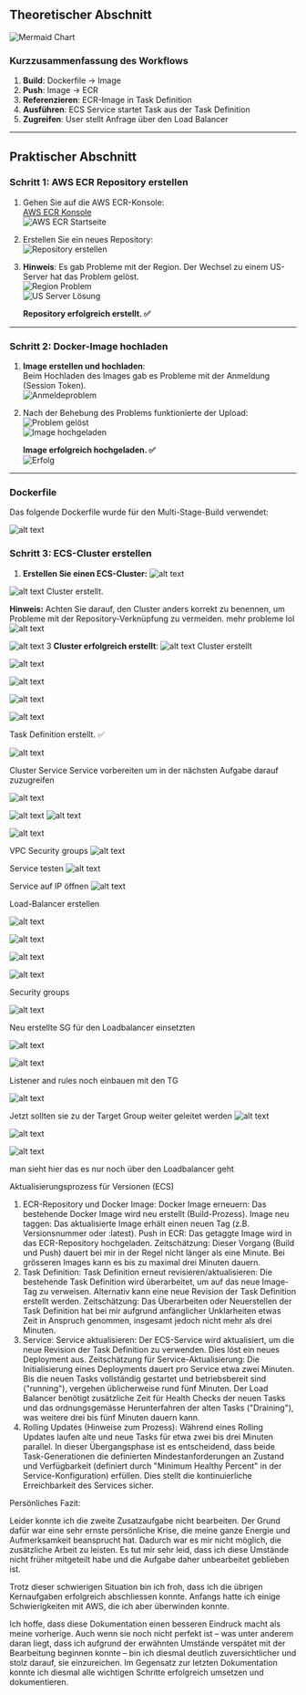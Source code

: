 ## Theoretischer Abschnitt

![Mermaid Chart](<Editor _ Mermaid Chart-2025-05-07-162113.png>)

### Kurzzusammenfassung des Workflows
1. **Build**: Dockerfile → Image  
2. **Push**: Image → ECR  
3. **Referenzieren**: ECR-Image in Task Definition  
4. **Ausführen**: ECS Service startet Task aus der Task Definition  
5. **Zugreifen**: User stellt Anfrage über den Load Balancer  

---

## Praktischer Abschnitt

### Schritt 1: AWS ECR Repository erstellen
1. Gehen Sie auf die AWS ECR-Konsole:  
   [AWS ECR Konsole](https://us-east-1.console.aws.amazon.com/ecr/home?region=us-east-1)  
   ![AWS ECR Startseite](image.png)

2. Erstellen Sie ein neues Repository:  
   ![Repository erstellen](image-1.png)

3. **Hinweis**: Es gab Probleme mit der Region. Der Wechsel zu einem US-Server hat das Problem gelöst.  
   ![Region Problem](image-2.png)  
   ![US Server Lösung](image-3.png)  

   **Repository erfolgreich erstellt. ✅**

---

### Schritt 2: Docker-Image hochladen
1. **Image erstellen und hochladen**:  
   Beim Hochladen des Images gab es Probleme mit der Anmeldung (Session Token).  
   ![Anmeldeproblem](image-4.png)  

2. Nach der Behebung des Problems funktionierte der Upload:  
   ![Problem gelöst](image-5.png)  
   ![Image hochgeladen](image-6.png)  

   **Image erfolgreich hochgeladen. ✅**  
   ![Erfolg](image-7.png)

---

### Dockerfile
Das folgende Dockerfile wurde für den Multi-Stage-Build verwendet:

![alt text](image-32.png)

### Schritt 3: ECS-Cluster erstellen

1. **Erstellen Sie einen ECS-Cluster:**
![alt text](image-8.png)

![alt text](image-9.png)
Cluster erstellt.

**Hinweis:**
Achten Sie darauf, den Cluster anders korrekt zu benennen, um Probleme mit der Repository-Verknüpfung zu vermeiden.
mehr probleme lol
![alt text](image-10.png)


![alt text](image-11e.png)
3 **Cluster erfolgreich erstellt**:
![alt text](image-11.png)
Cluster erstellt

![alt text](image-12.png)

![alt text](image-13.png)

![alt text](image-14.png)

![alt text](image-15.png)

Task Definition erstellt. ✅

![alt text](image-16.png)

Cluster Service
Service vorbereiten um in der nächsten Aufgabe darauf zuzugreifen

![alt text](image-17.png)

![alt text](image-18.png)
![alt text](image-19.png)

![alt text](image-20.png)

VPC Security groups
![alt text](image-21.png)

Service testen
![alt text](image-22.png)

Service auf IP öffnen
![alt text](image-23.png)

Load-Balancer erstellen

![alt text](image-24.png)

![alt text](image-25.png)

![alt text](image-26.png)

![alt text](image-27.png)

Security groups

![alt text](image-28.png)

Neu erstellte SG für den Loadbalancer einsetzten

![alt text](image-29.png)

![alt text](image-30.png)

Listener and rules noch einbauen mit den TG

![alt text](image-31.png)

Jetzt sollten sie zu der Target Group weiter geleitet werden
![alt text](image-33.png)

![alt text](image-36.png)

![alt text](image-35.png)

 man sieht hier das es nur noch über den Loadbalancer geht

Aktualisierungsprozess für Versionen (ECS)
1. ECR-Repository und Docker Image:
Docker Image erneuern: Das bestehende Docker Image wird neu erstellt (Build-Prozess).
Image neu taggen: Das aktualisierte Image erhält einen neuen Tag (z.B. Versionsnummer oder :latest).
Push in ECR: Das getaggte Image wird in das ECR-Repository hochgeladen.
Zeitschätzung: Dieser Vorgang (Build und Push) dauert bei mir in der Regel nicht länger als eine Minute. Bei grösseren Images kann es bis zu maximal drei Minuten dauern.
2. Task Definition:
Task Definition erneut revisieren/aktualisieren: Die bestehende Task Definition wird überarbeitet, um auf das neue Image-Tag zu verweisen. Alternativ kann eine neue Revision der Task Definition erstellt werden.
Zeitschätzung: Das Überarbeiten oder Neuerstellen der Task Definition hat bei mir aufgrund anfänglicher Unklarheiten etwas Zeit in Anspruch genommen, insgesamt jedoch nicht mehr als drei Minuten.
3. Service:
Service aktualisieren: Der ECS-Service wird aktualisiert, um die neue Revision der Task Definition zu verwenden. Dies löst ein neues Deployment aus.
Zeitschätzung für Service-Aktualisierung:
Die Initialisierung eines Deployments dauert pro Service etwa zwei Minuten.
Bis die neuen Tasks vollständig gestartet und betriebsbereit sind ("running"), vergehen üblicherweise rund fünf Minuten.
Der Load Balancer benötigt zusätzliche Zeit für Health Checks der neuen Tasks und das ordnungsgemässe Herunterfahren der alten Tasks ("Draining"), was weitere drei bis fünf Minuten dauern kann.
4. Rolling Updates (Hinweise zum Prozess):
Während eines Rolling Updates laufen alte und neue Tasks für etwa zwei bis drei Minuten parallel.
In dieser Übergangsphase ist es entscheidend, dass beide Task-Generationen die definierten Mindestanforderungen an Zustand und Verfügbarkeit (definiert durch "Minimum Healthy Percent" in der Service-Konfiguration) erfüllen. Dies stellt die kontinuierliche Erreichbarkeit des Services sicher.

 Persönliches Fazit:

 Leider konnte ich die zweite Zusatzaufgabe nicht bearbeiten. Der Grund dafür war eine sehr ernste persönliche Krise, die meine ganze Energie und Aufmerksamkeit beansprucht hat. Dadurch war es mir nicht möglich, die zusätzliche Arbeit zu leisten. Es tut mir sehr leid, dass ich diese Umstände nicht früher mitgeteilt habe und die Aufgabe daher unbearbeitet geblieben ist.

Trotz dieser schwierigen Situation bin ich froh, dass ich die übrigen Kernaufgaben erfolgreich abschliessen konnte. Anfangs hatte ich einige Schwierigkeiten mit AWS, die ich aber überwinden konnte.

Ich hoffe, dass diese Dokumentation einen besseren Eindruck macht als meine vorherige. Auch wenn sie noch nicht perfekt ist – was unter anderem daran liegt, dass ich aufgrund der erwähnten Umstände verspätet mit der Bearbeitung beginnen konnte – bin ich diesmal deutlich zuversichtlicher und stolz darauf, sie einzureichen. Im Gegensatz zur letzten Dokumentation konnte ich diesmal alle wichtigen Schritte erfolgreich umsetzen und dokumentieren.